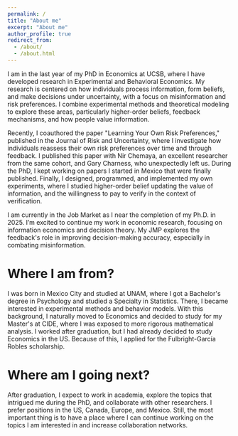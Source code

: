 ```yaml
---
permalink: /
title: "About me"
excerpt: "About me"
author_profile: true
redirect_from: 
  - /about/
  - /about.html
---
```


I am in the last year of my PhD in Economics at UCSB, where I have developed research in Experimental and Behavioral Economics. 
My research is centered on how individuals process information, form beliefs, and make decisions under uncertainty, with a focus on misinformation and risk preferences. 
I combine experimental methods and theoretical modeling to explore these areas, particularly higher-order beliefs, feedback mechanisms, and how people value information.

Recently, I coauthored the paper "Learning Your Own Risk Preferences," published in the Journal of Risk and Uncertainty, where I investigate how individuals reassess their own risk preferences over time and through feedback.
I published this paper with Nir Chemaya, an excellent researcher from the same cohort, and Gary Charness, who unexpectedly left us. 
During the PhD, I kept working on papers I started in Mexico that were finally published. 
Finally, I designed, programmed, and implemented my own experiments, where I studied higher-order belief updating the value of information, and the willingness to pay to verify in the context of verification. 

I am currently in the Job Market as I near the completion of my Ph.D. in 2025. I’m excited to continue my work in economic research, focusing on information economics and decision theory.
My JMP explores the feedback's role in improving decision-making accuracy, especially in combating misinformation. 

Where I am from?
======

I was born in Mexico City and studied at UNAM, where I got a Bachelor's degree in Psychology and studied a Specialty in Statistics.
There, I became interested in experimental methods and behavior models. With this background, I naturally moved to Economics and decided to study for my Master's at CIDE, where I was exposed to more rigorous mathematical analysis. 
I worked after graduation, but I had already decided to study Economics in the US. Because of this, I applied for the Fulbright-García Robles scholarship. 


Where am I going next?
======

After graduation, I expect to work in academia, explore the topics that intrigued me during the PhD, and collaborate with other researchers. 
I prefer positions in the US, Canada, Europe, and Mexico. Still, the most important thing is to have a place where I can continue working on the topics I am interested in and increase collaboration networks. 



